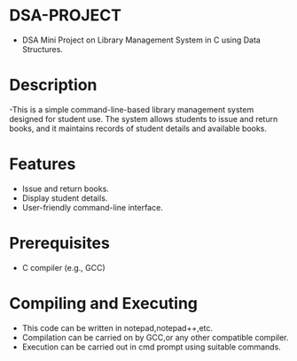 # DSA-PROJECT
- DSA Mini Project on Library Management System in C using Data Structures.

# Description
-This is a simple command-line-based library management system designed for student use. The system allows students to issue and return books, and it 
 maintains records of student details and available books.

# Features
- Issue and return books.
- Display student details.
- User-friendly command-line interface.

# Prerequisites
- C compiler (e.g., GCC)

# Compiling and Executing
- This code can be written in notepad,notepad++,etc.
- Compilation can be carried on by GCC,or any other compatible compiler.
- Execution can be carried out in cmd prompt using suitable commands.
